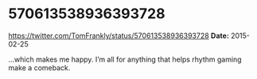 # 570613538936393728
https://twitter.com/TomFrankly/status/570613538936393728
**Date:** 2015-02-25

…which makes me happy. I’m all for anything that helps rhythm gaming make a comeback.
